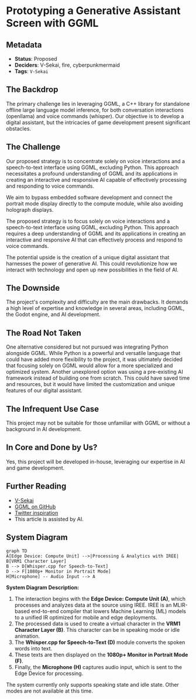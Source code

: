 # Prototyping a Generative Assistant Screen with GGML

## Metadata

- **Status**: Proposed
- **Deciders**: V-Sekai, fire, cyberpunkmermaid
- **Tags**: `V-Sekai`

## The Backdrop

The primary challenge lies in leveraging GGML, a C++ library for standalone offline large language model inference, for both conversation interactions (openllama) and voice commands (whisper). Our objective is to develop a digital assistant, but the intricacies of game development present significant obstacles.

## The Challenge

Our proposed strategy is to concentrate solely on voice interactions and a speech-to-text interface using GGML, excluding Python. This approach necessitates a profound understanding of GGML and its applications in creating an interactive and responsive AI capable of effectively processing and responding to voice commands.

We aim to bypass embedded software development and connect the portrait mode display directly to the compute module, while also avoiding holograph displays.

The proposed strategy is to focus solely on voice interactions and a speech-to-text interface using GGML, excluding Python. This approach requires a deep understanding of GGML and its applications in creating an interactive and responsive AI that can effectively process and respond to voice commands.

The potential upside is the creation of a unique digital assistant that harnesses the power of generative AI. This could revolutionize how we interact with technology and open up new possibilities in the field of AI.

## The Downside

The project's complexity and difficulty are the main drawbacks. It demands a high level of expertise and knowledge in several areas, including GGML, the Godot engine, and AI development.

## The Road Not Taken

One alternative considered but not pursued was integrating Python alongside GGML. While Python is a powerful and versatile language that could have added more flexibility to the project, it was ultimately decided that focusing solely on GGML would allow for a more specialized and optimized system. Another unexplored option was using a pre-existing AI framework instead of building one from scratch. This could have saved time and resources, but it would have limited the customization and unique features of our digital assistant.

## The Infrequent Use Case

This project may not be suitable for those unfamiliar with GGML or without a background in AI development.

## In Core and Done by Us?

Yes, this project will be developed in-house, leveraging our expertise in AI and game development.

## Further Reading

- [V-Sekai](https://v-sekai.org/)
- [GGML on GitHub](https://github.com/ggerganov/ggml)
- [Twitter inspiration](https://twitter.com/jav6868/status/1698260873352212662?s=20)
- This article is assisted by AI.

## System Diagram

```mermaid
graph TD
A[Edge Device: Compute Unit] -->|Processing & Analytics with IREE| B[VRM1 Character Layer]
B --> D[Whisper.cpp for Speech-to-Text]
D --> F[1080p+ Monitor in Portrait Mode]
H[Microphone] -- Audio Input --> A
```

**System Diagram Description:**

1. The interaction begins with the **Edge Device: Compute Unit (A)**, which processes and analyzes data at the source using IREE. IREE is an MLIR-based end-to-end compiler that lowers Machine Learning (ML) models to a unified IR optimized for mobile and edge deployments.
2. The processed data is used to create a virtual character in the **VRM1 Character Layer (B)**. This character can be in speaking mode or idle animation.
3. The **Whisper.cpp for Speech-to-Text (D)** module converts the spoken words into text.
4. These texts are then displayed on the **1080p+ Monitor in Portrait Mode (F)**.
5. Finally, the **Microphone (H)** captures audio input, which is sent to the Edge Device for processing.

The system currently only supports speaking state and idle state. Other modes are not available at this time.